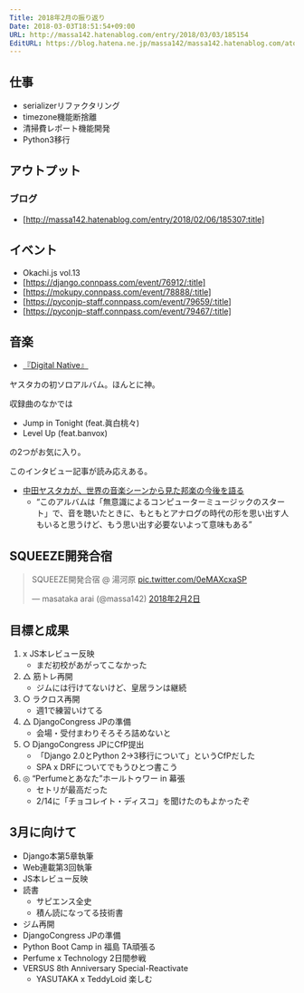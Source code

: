 ```yaml
---
Title: 2018年2月の振り返り
Date: 2018-03-03T18:51:54+09:00
URL: http://massa142.hatenablog.com/entry/2018/03/03/185154
EditURL: https://blog.hatena.ne.jp/massa142/massa142.hatenablog.com/atom/entry/17391345971621536416
---
```


## 仕事
+ serializerリファクタリング
+ timezone機能断捨離
+ 清掃費レポート機能開発
+ Python3移行

## アウトプット
### ブログ
* [http://massa142.hatenablog.com/entry/2018/02/06/185307:title]

## イベント
+ Okachi.js vol.13
+ [https://django.connpass.com/event/76912/:title]
+ [https://mokupy.connpass.com/event/78888/:title]
+ [https://pyconjp-staff.connpass.com/event/79659/:title]
+ [https://pyconjp-staff.connpass.com/event/79467/:title]

## 音楽
+ [『Digital Native』](http://amzn.to/2HYMKqN)

ヤスタカの初ソロアルバム。ほんとに神。

収録曲のなかでは

+ Jump in Tonight (feat.眞白桃々)
+ Level Up (feat.banvox)

の2つがお気に入り。

このインタビュー記事が読み応えある。

* [中田ヤスタカが、世界の音楽シーンから見た邦楽の今後を語る](https://www.cinra.net/interview/201803-nakatayasutaka)
	* “このアルバムは「無意識によるコンピューターミュージックのスタート」で、音を聴いたときに、もともとアナログの時代の形を思い出す人もいると思うけど、もう思い出す必要ないよって意味もある” 

## SQUEEZE開発合宿
<blockquote class="twitter-tweet" data-lang="ja"><p lang="ja" dir="ltr">SQUEEZE開発合宿 @ 湯河原 <a href="https://t.co/0eMAXcxaSP">pic.twitter.com/0eMAXcxaSP</a></p>&mdash; masataka arai (@massa142) <a href="https://twitter.com/massa142/status/959413578745851905?ref_src=twsrc%5Etfw">2018年2月2日</a></blockquote>
<script async src="https://platform.twitter.com/widgets.js" charset="utf-8"></script>


## 目標と成果
1. x JS本レビュー反映
    + まだ初校があがってこなかった　
1. △ 筋トレ再開
    + ジムには行けてないけど、皇居ランは継続
1. ○ ラクロス再開
    + 週1で練習いけてる
1. △ DjangoCongress JPの準備
    + 会場・受付まわりそろそろ詰めないと
1. ○ DjangoCongress JPにCfP提出
	+ 「Django 2.0とPython 2->3移行について」というCfPだした
	+ SPA x DRFについてでもうひとつ書こう
1. ◎ “Perfumeとあなた”ホールトゥワー in 幕張
	+ セトリが最高だった
	+ 2/14に「チョコレイト・ディスコ」を聞けたのもよかったぞ

## 3月に向けて
+ Django本第5章執筆
+ Web連載第3回執筆
+ JS本レビュー反映
+ 読書
	+ サピエンス全史
	+ 積ん読になってる技術書
+ ジム再開
+ DjangoCongress JPの準備
+ Python Boot Camp in 福島 TA頑張る
+ Perfume x Technology 2日間参戦	
+ VERSUS 8th Anniversary Special-Reactivate
	+ YASUTAKA x TeddyLoid 楽しむ

